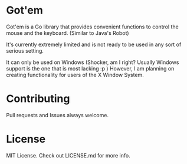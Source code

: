 # Got'em
Got'em is a Go library that provides convenient functions to control the mouse and the keyboard. (Similar to Java's Robot)

It's currently extremely limited and is not ready to be used in any sort of serious setting.

It can only be used on Windows (Shocker, am I right? Usually Windows support is the one that is most lacking :p ) However, I am planning on creating functionality for users of the X Window System.

# Contributing
Pull requests and Issues always welcome.

# License
MIT License. Check out LICENSE.md for more info.
